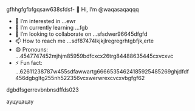 gfhhgfgfbfgqsaw638sfdsf- 👋 Hi, I’m @waqasaqaqqq
- 👀 I’m interested in ...ewr
- 🌱 I’m currently learning ...fgb
- 💞️ I’m looking to collaborate on ...sfsdwer96645dfgfd
- 📫 How to reach me ...sdf87474lkjkjlregregrhtgbfjk,erte
- 😄 Pronouns: ...4547747452mjhjm85959bdfcxcx26trg84488635445cxvcxvc
- ⚡ Fun fact: ...62611238787w455sdfawwartg66665354624185925485269ghjdfdf
456dgbgltg255nh522356vcxwerwrexcvcxvbgfgf62
<!---45asdsfd2212.mltyh6+99996+xvccxv
waqasaqa/waqasaqa is a ✨ special ✨ repository because its `README.md` (this file) appears on your GitHub profile555.lj3512
You can click the Preview link to take a look at your changes.45hndssd
--->dgbdfsgerrevbnbnsdffds023
ауцуцацау
